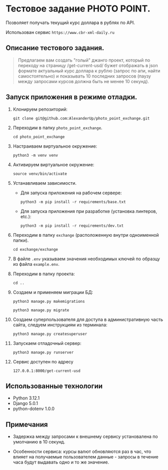 # Тестовое задание PHOTO POINT.

Позволяет получать текущий курс доллара в рублях по API.

Использован сервис ```https://www.cbr-xml-daily.ru```

## Описание тестового задания.

> Предлагаем вам создать "голый" джанго проект, который по переходу на страницу /get-current-usd/ бужет отображать в json формате актуальный курс доллара к рублю (запрос по апи, найти самостоятельно) и показывать 10 последних запросов (паузу между запросами курсов должна быть не менее 10 секунд).

## Запуск приложения в режиме отладки.

1. Клонируем репозиторий:

    ```git clone git@github.com:AlexanderUp/photo_point_exchange.git```

2. Переходим в папку ```photo_point_exchange```.

    ```cd photo_point_exchange```

3. Настраиваем виртуальное окружение:

    ```python3 -m venv venv```

4. Активируем виртуальное окружение:

    ```source venv/bin/activate```

5. Устанавливаем зависимости.

    - Для запуска приложения на рабочем сервере:

        ```python3 -m pip install -r requirements/base.txt```

    - Для запуска приложения при разработке (установка линтеров, etc.):

        ```python3 -m pip install -r requirements/dev.txt```

6. Переходим в папку ```exchange``` (расположенную внутри одноименной папки).

    ```cd exchange/exchange```

7. В файле ```.env``` указываем значения необходимых ключей по образцу из файла ```example.env```.

8. Переходим в папку проекта:

    ```cd ..```

9. Создаем и применяем миграции БД:

    ```python3 manage.py makemigrations```

    ```python3 manage.py migrate```

10. Создаем суперпользователя для доступа в административную часть сайта, следуем инструкциям из терминала:

    ```python3 manage.py createsuperuser```

11. Запускаем отладочный сервер:

    ```python3 manage.py runserver```

12. Сервис доступен по адресу

    ```127.0.0.1:8000/get-current-usd```


## Использованные технологии

- Python 3.12.1
- Django 5.0.1
- python-dotenv 1.0.0

## Примечания

- Задержка между запросами к внешнему сервису установалена по умолчанию в 10 секунд.

- Особенности сервиса: курсы валют обновляются раз в час, что влияет на получаемые пользователем данные - запросы в течение часа будут выдавать одно и то же значение.
